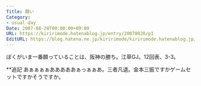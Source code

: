 ```yaml
---
Title: 願い
Category:
- usual day
Date: 2007-08-28T00:00:00+09:00
URL: https://kiririmode.hatenablog.jp/entry/20070828/p1
EditURL: https://blog.hatena.ne.jp/kiririmode/kiririmode.hatenablog.jp/atom/entry/8454420450078216874
---
```


ぼくがいま一番願っていることは、阪神の勝ち。江草GJ。12回表、3-3。

**追記
あぁぁぁぁあああああぁっぁぁあ。三者凡退。金本三振ですかゲームセットですかそうですか。
